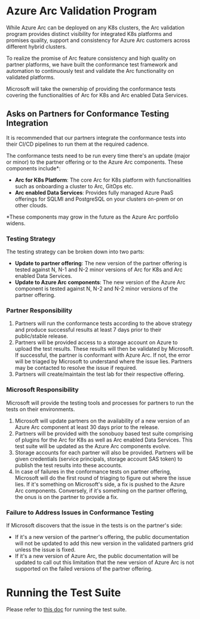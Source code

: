  # Azure Arc Validation Program 

While Azure Arc can be deployed on any K8s clusters, the Arc validation program provides distinct visibility for integrated K8s platforms and promises quality, support and consistency for Azure Arc customers across different hybrid clusters. 

To realize the promise of Arc feature consistency and high quality on partner platforms, we have built the conformance test framework and automation to continuously test and validate the Arc functionality on validated platforms.

Microsoft will take the ownership of providing the conformance tests covering the functionalities of Arc for K8s and Arc enabled Data Services.

## Asks on Partners for Conformance Testing Integration

It is recommended that our partners integrate the conformance tests into their CI/CD pipelines to run them at the required cadence.

The conformance tests need to be run every time there's an update (major or minor) to the partner offering or to the Azure Arc components.
These components include*:
- **Arc for K8s Platform**: The core Arc for K8s platform with functionalities such as onboarding a cluster to Arc, GitOps etc.
- **Arc enabled Data Services**: Provides fully managed Azure PaaS offerings for SQLMI and PostgreSQL on your clusters on-prem or on other clouds.

*These components may grow in the future as the Azure Arc portfolio widens.

### Testing Strategy

The testing strategy can be broken down into two parts:
- **Update to partner offering**: The new version of the partner offering is tested against N, N-1 and N-2 minor versions of Arc for K8s and Arc enabled Data Services.
- **Update to Azure Arc components**: The new version of the Azure Arc component is tested against N, N-2 and N-2 minor versions of the partner offering.

### Partner Responsibility

1. Partners will run the conformance tests according to the above strategy and produce successful results at least 7 days prior to their public/stable release.
2. Partners will be provided access to a storage account on Azure to upload the test results. These results will then be validated by Microsoft. If successful, the partner is conformant with Azure Arc. If not, the error will be triaged by Microsoft to understand where the issue lies. Partners may be contacted to resolve the issue if required. 
3. Partners will create/maintain the test lab for their respective offering.

### Microsoft Responsibility

Microsoft will provide the testing tools and processes for partners to run the tests on their environments.
1. Microsoft will update partners on the availability of a new version of an Azure Arc component at least 30 days prior to the release.
2. Partners will be provided with the sonobuoy based test suite comprising of plugins for the Arc for K8s as well as Arc enabled Data Services. This test suite will be updated as the Azure Arc components evolve.
3. Storage accounts for each partner will also be provided. Partners will be given credentials (service principals, storage account SAS token) to publish the test results into these accounts.  
4. In case of failures in the conformance tests on partner offering, Microsoft will do the first round of triaging to figure out where the issue lies. If it's something on Microsoft's side, a fix is pushed to the Azure Arc components. Conversely, if it's something on the partner offering, the onus is on the partner to provide a fix.

### Failure to Address Issues in Conformance Testing
If Microsoft discovers that the issue in the tests is on the partner's side:
- If it's a new version of the partner's offering, the public documentation will not be updated to add this new version in the validated partners grid unless the issue is fixed.
- If it's a new version of Azure Arc, the public documentation will be updated to call out this limitation that the new version of Azure Arc is not supported on the failed versions of the partner offering.

# Running the Test Suite

Please refer to [this doc](testsuite/running-tests.md) for running the test suite.